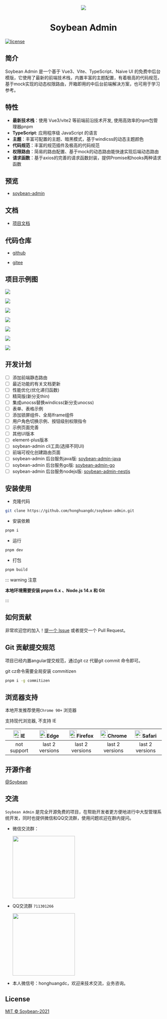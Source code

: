 <div align="center">
	<img src="https://i.loli.net/2021/11/24/x5lLfuSnEawBAgi.png"/>
	<h1>Soybean Admin</h1>
</div>

[![license](https://img.shields.io/badge/license-MIT-green.svg)](./LICENSE)

## 简介

Soybean Admin  是一个基于 Vue3、Vite、TypeScript、Naive UI 的免费中后台模版，它使用了最新的前端技术栈，内置丰富的主题配置，有着极高的代码规范，基于mock实现的动态权限路由，开箱即用的中后台前端解决方案，也可用于学习参考。

## 特性

- **最新技术栈**：使用 Vue3/vite2 等前端前沿技术开发, 使用高效率的npm包管理器pnpm
- **TypeScript**: 应用程序级 JavaScript 的语言
- **主题**：丰富可配置的主题、暗黑模式，基于windicss的动态主题颜色
- **代码规范**：丰富的规范插件及极高的代码规范
- **权限路由**：简易的路由配置、基于mock的动态路由能快速实现后端动态路由
- **请求函数**：基于axios的完善的请求函数封装，提供Promise和hooks两种请求函数

## 预览

- [soybean-admin](https://soybean.pro/)

## 文档

- [项目文档](https://docs.soybean.pro)

## 代码仓库

- [github](https://github.com/honghuangdc/soybean-admin)

- [gitee](https://gitee.com/honghuangdc/soybean-admin)

## 项目示例图

![](https://s2.loli.net/2022/01/24/ovK6Oyqr7gIMu2n.png)

![](https://s2.loli.net/2022/01/24/O8loxYhMySHwGfJ.png)

![](https://s2.loli.net/2022/01/24/HKwpJ7Ab6j8fVvk.png)

![](https://s2.loli.net/2022/01/24/bqJRSDZHBv3jsif.png)

![](https://s2.loli.net/2022/01/24/wXpHeau6UrSTWdF.png)

![](https://s2.loli.net/2022/02/16/pBwF2gaxXnKZe3D.png)

![](https://s2.loli.net/2022/02/16/pfuxVEPsTJIXw5n.png)

## 开发计划

- [ ] 添加前端静态路由
- [ ] 最近功能的有关文档更新
- [ ] 性能优化(优化递归函数)
- [ ] 精简版(新分支thin)
- [ ] 集成unocss替换windicss(新分支unocss)
- [ ] 表单、表格示例
- [ ] 添加锁屏组件、全局Iframe组件
- [ ] 用户角色切换示例、按钮级别权限指令
- [ ] 示例页面完善
- [ ] 其他UI版本
- [ ] element-plus版本
- [ ] soybean-admin cli工具(选择不同UI)
- [ ] 前端可视化创建路由页面
- [ ] soybean-admin 后台服务java版: [soybean-admin-java](https://github.com/honghuangdc/soybean-admin-java)
- [ ] soybean-admin 后台服务go版: [soybean-admin-go](https://github.com/honghuangdc/soybean-admin-go)
- [ ] soybean-admin 后台服务nodejs版: [soybean-admin-nestjs](https://github.com/honghuangdc/soybean-admin-nestjs)

## 安装使用

- 克隆代码

```bash
git clone https://github.com/honghuangdc/soybean-admin.git
```

- 安装依赖

```bash
pnpm i
```

- 运行

```bash
pnpm dev
```

- 打包

```bash
pnpm build
```

::: warning 注意

**本地环境需要安装 pnpm 6.x 、Node.js 14.x 和 Git**

:::

## 如何贡献

非常欢迎您的加入！[提一个 Issue](https://github.com/honghuangdc/soybean-admin/issues/new) 或者提交一个 Pull Request。

## Git 贡献提交规范

项目已经内置angular提交规范，通过git cz 代替git commit 命令即可。

git cz命令需要全局安装 commitizen

```bash
pnpm i -g commitizen
```

## 浏览器支持

本地开发推荐使用`Chrome 90+` 浏览器

支持现代浏览器, 不支持 IE

| [<img src="https://raw.githubusercontent.com/alrra/browser-logos/master/src/archive/internet-explorer_9-11/internet-explorer_9-11_48x48.png" alt="IE" width="24px" height="24px"  />](http://godban.github.io/browsers-support-badges/)IE | [<img src="https://raw.githubusercontent.com/alrra/browser-logos/master/src/edge/edge_48x48.png" alt=" Edge" width="24px" height="24px" />](http://godban.github.io/browsers-support-badges/)Edge | [<img src="https://raw.githubusercontent.com/alrra/browser-logos/master/src/firefox/firefox_48x48.png" alt="Firefox" width="24px" height="24px" />](http://godban.github.io/browsers-support-badges/)Firefox | [<img src="https://raw.githubusercontent.com/alrra/browser-logos/master/src/chrome/chrome_48x48.png" alt="Chrome" width="24px" height="24px" />](http://godban.github.io/browsers-support-badges/)Chrome | [<img src="https://raw.githubusercontent.com/alrra/browser-logos/master/src/safari/safari_48x48.png" alt="Safari" width="24px" height="24px" />](http://godban.github.io/browsers-support-badges/)Safari |
| :-: | :-: | :-: | :-: | :-: |
| not support | last 2 versions | last 2 versions | last 2 versions | last 2 versions |

## 开源作者

[@Soybean](https://github.com/honghuangdc)

## 交流

`Soybean Admin` 是完全开源免费的项目，在帮助开发者更方便地进行中大型管理系统开发，同时也提供微信和QQ交流群，使用问题欢迎在群内提问。

- 微信交流群：
  <div style="text-align:left">
    <img src="https://s2.loli.net/2022/03/23/pNiaVoP6yIvtS5C.jpg" style="width:200px" />
  </div>

- QQ交流群 `711301266`

  <div style="text-align:left">
    <img src="https://i.loli.net/2021/11/24/1J6REWXiHomU2kM.jpg" style="width:200px" />
  </div>

- 本人微信号：honghuangdc，欢迎来技术交流，业务咨询。

## License

[MIT © Soybean-2021](./LICENSE)
